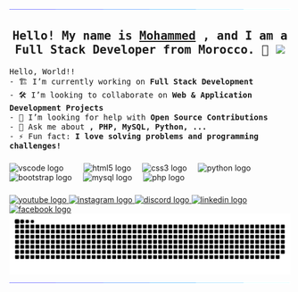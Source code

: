   <img src="https://raw.githubusercontent.com/H1xxxx/H1xxxx/main/a.gif" style="max-width: 100%; display: inline-block;" data-target="animated-image.originalImage">









<h2 align="center">  <samp> Hello! My name is  <a href="https://www.linkedin.com/in/mohammed-toulli-04426b33a/" target="_blank">Mohammed</a>   , and I am a Full Stack Developer from Morocco. 🚀  
  <img src="https://github.com/blackcater/blackcater/raw/main/images/Hi.gif" height="32" />  
 </samp></h2>

<p align="left"> <samp>
  Hello, World!!<br>
  - 🏗️ I’m currently working on <strong>Full Stack Development</strong><br>
  - 🛠️ I’m looking to collaborate on <strong>Web & Application Development Projects</strong><br>
  - 🤝 I’m looking for help with <strong>Open Source Contributions</strong><br>
  - 💬 Ask me about <strong>, PHP, MySQL, Python, ...</strong><br>
  - ⚡ Fun fact: <strong>I love solving problems and programming challenges!</strong>
  </samp>
</p>

###

<div align="left">
    <img src="https://cdn.jsdelivr.net/gh/devicons/devicon/icons/vscode/vscode-original.svg" height="30" alt="vscode logo"  />

  <img width="12" />
  <img width="12" />
  <img src="https://cdn.jsdelivr.net/gh/devicons/devicon/icons/html5/html5-original.svg" height="30" alt="html5 logo"  />
  <img width="12" />
  <img src="https://cdn.jsdelivr.net/gh/devicons/devicon/icons/css3/css3-original.svg" height="30" alt="css3 logo"  />
  <img width="12" />
  <img src="https://cdn.jsdelivr.net/gh/devicons/devicon/icons/python/python-original.svg" height="30" alt="python logo"  />
  <img width="12" />
  <img width="12" />
  <img src="https://cdn.jsdelivr.net/gh/devicons/devicon/icons/bootstrap/bootstrap-original.svg" height="30" alt="bootstrap logo"  />
  <img width="12" />
  <img src="https://cdn.jsdelivr.net/gh/devicons/devicon/icons/mysql/mysql-original.svg" height="30" alt="mysql logo"  />
  <img width="12" />
  <img src="https://cdn.jsdelivr.net/gh/devicons/devicon/icons/php/php-original.svg" height="30" alt="php logo"  />
  <img width="12" />

</div>

###

<div align="left">
  <a href="https://www.youtube.com/@mohammedeltoulli" target="_blank">
    <img src="https://img.shields.io/static/v1?message=Youtube&logo=youtube&label=&color=FF0000&logoColor=white&labelColor=&style=for-the-badge" height="35" alt="youtube logo"  />
  </a>
  <a href="https://www.instagram.com/m_a_y_k_e_l_001/" target="_blank">
    <img src="https://img.shields.io/static/v1?message=Instagram&logo=instagram&label=&color=E4405F&logoColor=white&labelColor=&style=for-the-badge" height="35" alt="instagram logo"  />
  </a>
  <a href="https://discordapp.com/users/1068858087160684677" target="_blank">
    <img src="https://img.shields.io/static/v1?message=Discord&logo=discord&label=&color=7289DA&logoColor=white&labelColor=&style=for-the-badge" height="35" alt="discord logo"  />
  </a>
    <a href="https://www.linkedin.com/in/mohammed-toulli-04426b33a/" target="_blank">
    <img src="https://img.shields.io/static/v1?message=LinkedIn&logo=linkedin&label=&color=0077B5&logoColor=white&labelColor=&style=for-the-badge" height="35" alt="linkedin logo"  />
  </a>
  <a href="https://web.facebook.com/profile.php?id=61559600593916" target="_blank">
    <img src="https://img.shields.io/static/v1?message=Facebook&logo=facebook&label=&color=1877F2&logoColor=white&labelColor=&style=for-the-badge" height="35" alt="facebook logo"  />
  </a>

</div>

 






<picture>
  <source
    media="(prefers-color-scheme: dark)"
    srcset="https://raw.githubusercontent.com/platane/snk/output/github-contribution-grid-snake-dark.svg"
  />
  <source
    media="(prefers-color-scheme: light)"
    srcset="https://raw.githubusercontent.com/platane/snk/output/github-contribution-grid-snake.svg"
  />
  <img
    alt="github contribution grid snake animation"
    src="https://raw.githubusercontent.com/platane/snk/output/github-contribution-grid-snake.svg"
  />
</picture>

<img src="https://raw.githubusercontent.com/H1xxxx/H1xxxx/main/a.gif" style="max-width: 100%; display: inline-block;" data-target="animated-image.originalImage">




